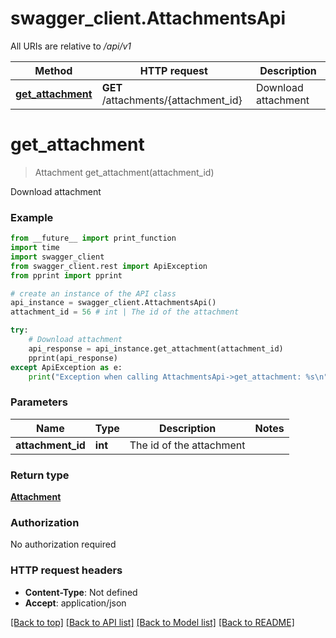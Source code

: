# swagger_client.AttachmentsApi

All URIs are relative to */api/v1*

Method | HTTP request | Description
------------- | ------------- | -------------
[**get_attachment**](AttachmentsApi.md#get_attachment) | **GET** /attachments/{attachment_id} | Download attachment

# **get_attachment**
> Attachment get_attachment(attachment_id)

Download attachment

### Example
```python
from __future__ import print_function
import time
import swagger_client
from swagger_client.rest import ApiException
from pprint import pprint

# create an instance of the API class
api_instance = swagger_client.AttachmentsApi()
attachment_id = 56 # int | The id of the attachment

try:
    # Download attachment
    api_response = api_instance.get_attachment(attachment_id)
    pprint(api_response)
except ApiException as e:
    print("Exception when calling AttachmentsApi->get_attachment: %s\n" % e)
```

### Parameters

Name | Type | Description  | Notes
------------- | ------------- | ------------- | -------------
 **attachment_id** | **int**| The id of the attachment | 

### Return type

[**Attachment**](Attachment.md)

### Authorization

No authorization required

### HTTP request headers

 - **Content-Type**: Not defined
 - **Accept**: application/json

[[Back to top]](#) [[Back to API list]](../README.md#documentation-for-api-endpoints) [[Back to Model list]](../README.md#documentation-for-models) [[Back to README]](../README.md)

